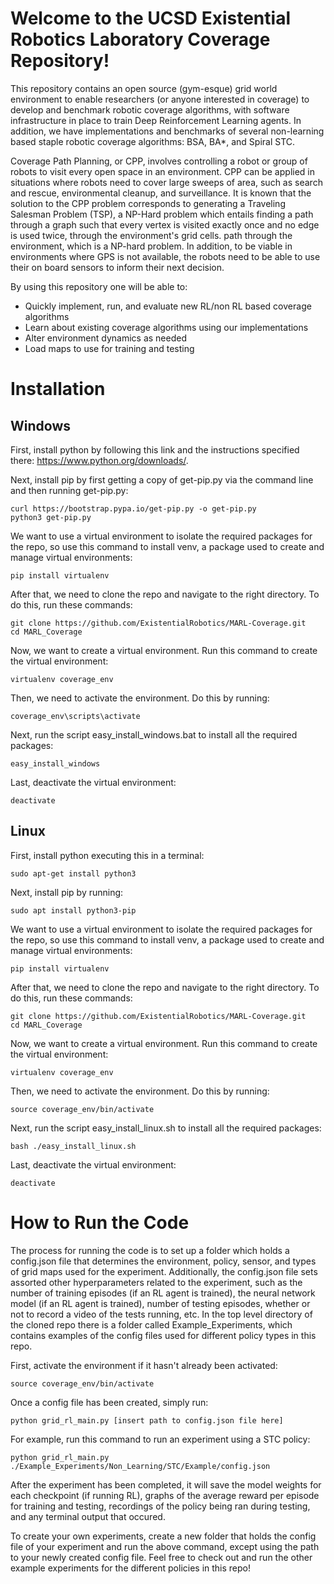 # Welcome to the UCSD Existential Robotics Laboratory Coverage Repository!

This repository contains an open source (gym-esque) grid world environment to
enable researchers (or anyone interested in coverage) to develop and benchmark
robotic coverage algorithms, with software infrastructure in place to train
Deep Reinforcement Learning agents. In addition, we have implementations and
benchmarks of several non-learning based staple robotic coverage algorithms:
BSA, BA*, and Spiral STC.

Coverage Path Planning, or CPP, involves controlling a robot or group of robots 
to visit every open space in an environment. CPP can be applied in situations 
where robots need to cover large sweeps of area, such as search and rescue, 
environmental cleanup, and surveillance. It is known that the solution to the 
CPP problem corresponds to generating a Traveling Salesman Problem (TSP), a 
NP-Hard problem which entails finding a path through a graph such that every 
vertex is visited exactly once and no edge is used twice, through the 
environment's grid cells. path through the environment, which is a NP-hard 
problem. In addition, to be viable in environments where GPS is not available, 
the robots need to be able to use their on board sensors to inform their next 
decision.

By using this repository one will be able to:
  - Quickly implement, run, and evaluate new RL/non RL based coverage algorithms
  - Learn about existing coverage algorithms using our implementations
  - Alter environment dynamics as needed
  - Load maps to use for training and testing

# Installation

## Windows
First, install python by following this link and the instructions specified
there: https://www.python.org/downloads/. 

Next, install pip by first getting a copy of get-pip.py via the command line
and then running get-pip.py:
```
curl https://bootstrap.pypa.io/get-pip.py -o get-pip.py
python3 get-pip.py
```

We want to use a virtual environment to isolate the required packages for 
the repo, so use this command to install venv, a package used to create and
manage virtual environments:
```
pip install virtualenv
```

After that, we need to clone the repo and navigate to the right directory. To
do this, run these commands:
```
git clone https://github.com/ExistentialRobotics/MARL-Coverage.git
cd MARL_Coverage
```

Now, we want to create a virtual environment. Run this command to create the
virtual environment:
```
virtualenv coverage_env
```

Then, we need to activate the environment. Do this by running:
```
coverage_env\scripts\activate
```

Next, run the script easy_install_windows.bat to install all the required 
packages:
```
easy_install_windows
```

Last, deactivate the virtual environment:
```
deactivate
```

## Linux
First, install python executing this in a terminal:
```
sudo apt-get install python3
```

Next, install pip by running:
```
sudo apt install python3-pip
```

We want to use a virtual environment to isolate the required packages for 
the repo, so use this command to install venv, a package used to create and
manage virtual environments:
```
pip install virtualenv
```

After that, we need to clone the repo and navigate to the right directory. To
do this, run these commands:
```
git clone https://github.com/ExistentialRobotics/MARL-Coverage.git
cd MARL_Coverage
```

Now, we want to create a virtual environment. Run this command to create the
virtual environment:
```
virtualenv coverage_env
```

Then, we need to activate the environment. Do this by running:
```
source coverage_env/bin/activate
```

Next, run the script easy_install_linux.sh to install all the required 
packages:
```
bash ./easy_install_linux.sh
```

Last, deactivate the virtual environment:
```
deactivate
```

# How to Run the Code

The process for running the code is to set up a folder which holds a 
config.json file that determines the environment, policy, sensor, and types of 
grid maps used for the experiment. Additionally, the config.json file sets 
assorted other hyperparameters related to the experiment, such as the number
of training episodes (if an RL agent is trained), the neural network model 
(if an RL agent is trained), number of testing episodes, whether or not to 
record a video of the tests running, etc. In the top level directory of the 
cloned repo there is a folder called Example_Experiments, which contains 
examples of the config files used for different policy types in this repo.

First, activate the environment if it hasn't already been activated:
```
source coverage_env/bin/activate
```

Once a config file has been created, simply run:
```
python grid_rl_main.py [insert path to config.json file here]
```
For example, run this command to run an experiment using a STC policy:
```
python grid_rl_main.py ./Example_Experiments/Non_Learning/STC/Example/config.json
```
After the experiment has been completed, it will save the model weights for each
checkpoint (if running RL), graphs of the average reward per episode for 
training and testing, recordings of the policy being ran during testing, and 
any terminal output that occured. 

To create your own experiments, create a new folder that holds the config file of
your experiment and run the above command, except using the path to your newly
created config file. Feel free to check out and run the other example experiments
for the different policies in this repo!
